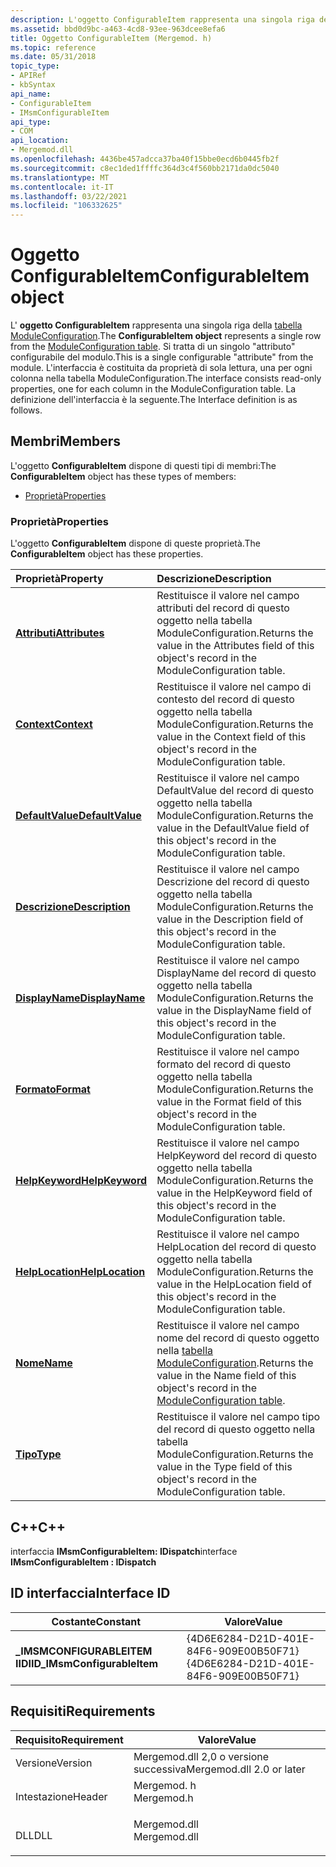 ```yaml
---
description: L'oggetto ConfigurableItem rappresenta una singola riga della tabella ModuleConfiguration.
ms.assetid: bbd0d9bc-a463-4cd8-93ee-963dcee8efa6
title: Oggetto ConfigurableItem (Mergemod. h)
ms.topic: reference
ms.date: 05/31/2018
topic_type:
- APIRef
- kbSyntax
api_name:
- ConfigurableItem
- IMsmConfigurableItem
api_type:
- COM
api_location:
- Mergemod.dll
ms.openlocfilehash: 4436be457adcca37ba40f15bbe0ecd6b0445fb2f
ms.sourcegitcommit: c8ec1ded1ffffc364d3c4f560bb2171da0dc5040
ms.translationtype: MT
ms.contentlocale: it-IT
ms.lasthandoff: 03/22/2021
ms.locfileid: "106332625"
---
```

# <a name="configurableitem-object"></a><span data-ttu-id="3fbf5-103">Oggetto ConfigurableItem</span><span class="sxs-lookup"><span data-stu-id="3fbf5-103">ConfigurableItem object</span></span>

<span data-ttu-id="3fbf5-104">L' **oggetto ConfigurableItem** rappresenta una singola riga della [tabella ModuleConfiguration](moduleconfiguration-table.md).</span><span class="sxs-lookup"><span data-stu-id="3fbf5-104">The **ConfigurableItem object** represents a single row from the [ModuleConfiguration table](moduleconfiguration-table.md).</span></span> <span data-ttu-id="3fbf5-105">Si tratta di un singolo "attributo" configurabile del modulo.</span><span class="sxs-lookup"><span data-stu-id="3fbf5-105">This is a single configurable "attribute" from the module.</span></span> <span data-ttu-id="3fbf5-106">L'interfaccia è costituita da proprietà di sola lettura, una per ogni colonna nella tabella ModuleConfiguration.</span><span class="sxs-lookup"><span data-stu-id="3fbf5-106">The interface consists read-only properties, one for each column in the ModuleConfiguration table.</span></span> <span data-ttu-id="3fbf5-107">La definizione dell'interfaccia è la seguente.</span><span class="sxs-lookup"><span data-stu-id="3fbf5-107">The Interface definition is as follows.</span></span>

## <a name="members"></a><span data-ttu-id="3fbf5-108">Membri</span><span class="sxs-lookup"><span data-stu-id="3fbf5-108">Members</span></span>

<span data-ttu-id="3fbf5-109">L'oggetto **ConfigurableItem** dispone di questi tipi di membri:</span><span class="sxs-lookup"><span data-stu-id="3fbf5-109">The **ConfigurableItem** object has these types of members:</span></span>

-   [<span data-ttu-id="3fbf5-110">Proprietà</span><span class="sxs-lookup"><span data-stu-id="3fbf5-110">Properties</span></span>](#properties)

### <a name="properties"></a><span data-ttu-id="3fbf5-111">Proprietà</span><span class="sxs-lookup"><span data-stu-id="3fbf5-111">Properties</span></span>

<span data-ttu-id="3fbf5-112">L'oggetto **ConfigurableItem** dispone di queste proprietà.</span><span class="sxs-lookup"><span data-stu-id="3fbf5-112">The **ConfigurableItem** object has these properties.</span></span>



| <span data-ttu-id="3fbf5-113">Proprietà</span><span class="sxs-lookup"><span data-stu-id="3fbf5-113">Property</span></span>                                                         | <span data-ttu-id="3fbf5-114">Descrizione</span><span class="sxs-lookup"><span data-stu-id="3fbf5-114">Description</span></span>                                                                                                                               |
|:-----------------------------------------------------------------|:------------------------------------------------------------------------------------------------------------------------------------------|
| [<span data-ttu-id="3fbf5-115">**Attributi**</span><span class="sxs-lookup"><span data-stu-id="3fbf5-115">**Attributes**</span></span>](configurableitem-attributes.md)<br/>     | <span data-ttu-id="3fbf5-116">Restituisce il valore nel campo attributi del record di questo oggetto nella tabella ModuleConfiguration.</span><span class="sxs-lookup"><span data-stu-id="3fbf5-116">Returns the value in the Attributes field of this object's record in the ModuleConfiguration table.</span></span><br/>                            |
| [<span data-ttu-id="3fbf5-117">**Context**</span><span class="sxs-lookup"><span data-stu-id="3fbf5-117">**Context**</span></span>](configurableitem-context.md)<br/>           | <span data-ttu-id="3fbf5-118">Restituisce il valore nel campo di contesto del record di questo oggetto nella tabella ModuleConfiguration.</span><span class="sxs-lookup"><span data-stu-id="3fbf5-118">Returns the value in the Context field of this object's record in the ModuleConfiguration table.</span></span><br/>                               |
| [<span data-ttu-id="3fbf5-119">**DefaultValue**</span><span class="sxs-lookup"><span data-stu-id="3fbf5-119">**DefaultValue**</span></span>](configurableitem-defaultvalue.md)<br/> | <span data-ttu-id="3fbf5-120">Restituisce il valore nel campo DefaultValue del record di questo oggetto nella tabella ModuleConfiguration.</span><span class="sxs-lookup"><span data-stu-id="3fbf5-120">Returns the value in the DefaultValue field of this object's record in the ModuleConfiguration table.</span></span><br/>                          |
| [<span data-ttu-id="3fbf5-121">**Descrizione**</span><span class="sxs-lookup"><span data-stu-id="3fbf5-121">**Description**</span></span>](configurableitem-description.md)<br/>   | <span data-ttu-id="3fbf5-122">Restituisce il valore nel campo Descrizione del record di questo oggetto nella tabella ModuleConfiguration.</span><span class="sxs-lookup"><span data-stu-id="3fbf5-122">Returns the value in the Description field of this object's record in the ModuleConfiguration table.</span></span><br/>                           |
| [<span data-ttu-id="3fbf5-123">**DisplayName**</span><span class="sxs-lookup"><span data-stu-id="3fbf5-123">**DisplayName**</span></span>](configurableitem-displayname.md)<br/>   | <span data-ttu-id="3fbf5-124">Restituisce il valore nel campo DisplayName del record di questo oggetto nella tabella ModuleConfiguration.</span><span class="sxs-lookup"><span data-stu-id="3fbf5-124">Returns the value in the DisplayName field of this object's record in the ModuleConfiguration table.</span></span><br/>                           |
| [<span data-ttu-id="3fbf5-125">**Formato**</span><span class="sxs-lookup"><span data-stu-id="3fbf5-125">**Format**</span></span>](configurableitem-format.md)<br/>             | <span data-ttu-id="3fbf5-126">Restituisce il valore nel campo formato del record di questo oggetto nella tabella ModuleConfiguration.</span><span class="sxs-lookup"><span data-stu-id="3fbf5-126">Returns the value in the Format field of this object's record in the ModuleConfiguration table.</span></span><br/>                                |
| [<span data-ttu-id="3fbf5-127">**HelpKeyword**</span><span class="sxs-lookup"><span data-stu-id="3fbf5-127">**HelpKeyword**</span></span>](configurableitem-helpkeyword.md)<br/>   | <span data-ttu-id="3fbf5-128">Restituisce il valore nel campo HelpKeyword del record di questo oggetto nella tabella ModuleConfiguration.</span><span class="sxs-lookup"><span data-stu-id="3fbf5-128">Returns the value in the HelpKeyword field of this object's record in the ModuleConfiguration table.</span></span><br/>                           |
| [<span data-ttu-id="3fbf5-129">**HelpLocation**</span><span class="sxs-lookup"><span data-stu-id="3fbf5-129">**HelpLocation**</span></span>](configurableitem-helplocation.md)<br/> | <span data-ttu-id="3fbf5-130">Restituisce il valore nel campo HelpLocation del record di questo oggetto nella tabella ModuleConfiguration.</span><span class="sxs-lookup"><span data-stu-id="3fbf5-130">Returns the value in the HelpLocation field of this object's record in the ModuleConfiguration table.</span></span><br/>                          |
| [<span data-ttu-id="3fbf5-131">**Nome**</span><span class="sxs-lookup"><span data-stu-id="3fbf5-131">**Name**</span></span>](configurableitem-name.md)<br/>                 | <span data-ttu-id="3fbf5-132">Restituisce il valore nel campo nome del record di questo oggetto nella [tabella ModuleConfiguration](moduleconfiguration-table.md).</span><span class="sxs-lookup"><span data-stu-id="3fbf5-132">Returns the value in the Name field of this object's record in the [ModuleConfiguration table](moduleconfiguration-table.md).</span></span><br/> |
| [<span data-ttu-id="3fbf5-133">**Tipo**</span><span class="sxs-lookup"><span data-stu-id="3fbf5-133">**Type**</span></span>](configurableitem-type.md)<br/>                 | <span data-ttu-id="3fbf5-134">Restituisce il valore nel campo tipo del record di questo oggetto nella tabella ModuleConfiguration.</span><span class="sxs-lookup"><span data-stu-id="3fbf5-134">Returns the value in the Type field of this object's record in the ModuleConfiguration table.</span></span><br/>                                  |



 

## <a name="c"></a><span data-ttu-id="3fbf5-135">C++</span><span class="sxs-lookup"><span data-stu-id="3fbf5-135">C++</span></span>

<span data-ttu-id="3fbf5-136">interfaccia **IMsmConfigurableItem: IDispatch**</span><span class="sxs-lookup"><span data-stu-id="3fbf5-136">interface **IMsmConfigurableItem : IDispatch**</span></span>

## <a name="interface-id"></a><span data-ttu-id="3fbf5-137">ID interfaccia</span><span class="sxs-lookup"><span data-stu-id="3fbf5-137">Interface ID</span></span>



| <span data-ttu-id="3fbf5-138">Costante</span><span class="sxs-lookup"><span data-stu-id="3fbf5-138">Constant</span></span>                      | <span data-ttu-id="3fbf5-139">Valore</span><span class="sxs-lookup"><span data-stu-id="3fbf5-139">Value</span></span>                                  |
|-------------------------------|----------------------------------------|
| <span data-ttu-id="3fbf5-140">**\_IMSMCONFIGURABLEITEM IID**</span><span class="sxs-lookup"><span data-stu-id="3fbf5-140">**IID\_IMsmConfigurableItem**</span></span> | <span data-ttu-id="3fbf5-141">{4D6E6284-D21D-401E-84F6-909E00B50F71}</span><span class="sxs-lookup"><span data-stu-id="3fbf5-141">{4D6E6284-D21D-401E-84F6-909E00B50F71}</span></span> |



 

## <a name="requirements"></a><span data-ttu-id="3fbf5-142">Requisiti</span><span class="sxs-lookup"><span data-stu-id="3fbf5-142">Requirements</span></span>



| <span data-ttu-id="3fbf5-143">Requisito</span><span class="sxs-lookup"><span data-stu-id="3fbf5-143">Requirement</span></span> | <span data-ttu-id="3fbf5-144">Valore</span><span class="sxs-lookup"><span data-stu-id="3fbf5-144">Value</span></span> |
|--------------------|-----------------------------------------------------------------------------------------|
| <span data-ttu-id="3fbf5-145">Versione</span><span class="sxs-lookup"><span data-stu-id="3fbf5-145">Version</span></span><br/> | <span data-ttu-id="3fbf5-146">Mergemod.dll 2,0 o versione successiva</span><span class="sxs-lookup"><span data-stu-id="3fbf5-146">Mergemod.dll 2.0 or later</span></span><br/>                                                    |
| <span data-ttu-id="3fbf5-147">Intestazione</span><span class="sxs-lookup"><span data-stu-id="3fbf5-147">Header</span></span><br/>  | <dl> <span data-ttu-id="3fbf5-148"><dt>Mergemod. h</dt></span><span class="sxs-lookup"><span data-stu-id="3fbf5-148"><dt>Mergemod.h</dt></span></span> </dl>   |
| <span data-ttu-id="3fbf5-149">DLL</span><span class="sxs-lookup"><span data-stu-id="3fbf5-149">DLL</span></span><br/>     | <dl> <span data-ttu-id="3fbf5-150"><dt>Mergemod.dll</dt></span><span class="sxs-lookup"><span data-stu-id="3fbf5-150"><dt>Mergemod.dll</dt></span></span> </dl> |



 

 




